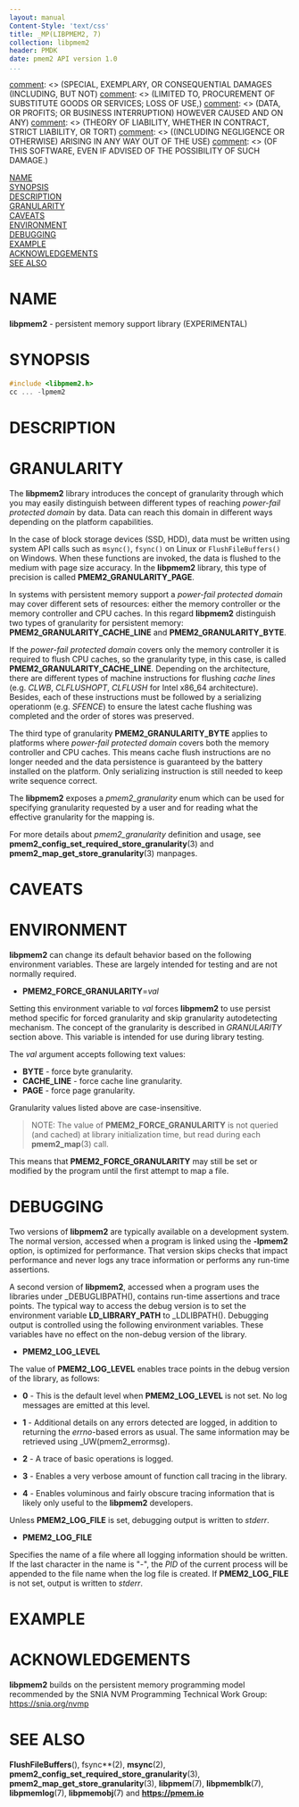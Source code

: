 ```yaml
---
layout: manual
Content-Style: 'text/css'
title: _MP(LIBPMEM2, 7)
collection: libpmem2
header: PMDK
date: pmem2 API version 1.0
...
```


[comment]: <> (Copyright 2019-2020, Intel Corporation)

[comment]: <> (Redistribution and use in source and binary forms, with or without)
[comment]: <> (modification, are permitted provided that the following conditions)
[comment]: <> (are met:)
[comment]: <> (    * Redistributions of source code must retain the above copyright)
[comment]: <> (      notice, this list of conditions and the following disclaimer.)
[comment]: <> (    * Redistributions in binary form must reproduce the above copyright)
[comment]: <> (      notice, this list of conditions and the following disclaimer in)
[comment]: <> (      the documentation and/or other materials provided with the)
[comment]: <> (      distribution.)
[comment]: <> (    * Neither the name of the copyright holder nor the names of its)
[comment]: <> (      contributors may be used to endorse or promote products derived)
[comment]: <> (      from this software without specific prior written permission.)

[comment]: <> (THIS SOFTWARE IS PROVIDED BY THE COPYRIGHT HOLDERS AND CONTRIBUTORS)
[comment]: <> ("AS IS" AND ANY EXPRESS OR IMPLIED WARRANTIES, INCLUDING, BUT NOT)
[comment]: <> (LIMITED TO, THE IMPLIED WARRANTIES OF MERCHANTABILITY AND FITNESS FOR)
[comment]: <> (A PARTICULAR PURPOSE ARE DISCLAIMED. IN NO EVENT SHALL THE COPYRIGHT)
[comment]: <> (OWNER OR CONTRIBUTORS BE LIABLE FOR ANY DIRECT, INDIRECT, INCIDENTAL,)
[comment]: <> (SPECIAL, EXEMPLARY, OR CONSEQUENTIAL DAMAGES (INCLUDING, BUT NOT)
[comment]: <> (LIMITED TO, PROCUREMENT OF SUBSTITUTE GOODS OR SERVICES; LOSS OF USE,)
[comment]: <> (DATA, OR PROFITS; OR BUSINESS INTERRUPTION) HOWEVER CAUSED AND ON ANY)
[comment]: <> (THEORY OF LIABILITY, WHETHER IN CONTRACT, STRICT LIABILITY, OR TORT)
[comment]: <> ((INCLUDING NEGLIGENCE OR OTHERWISE) ARISING IN ANY WAY OUT OF THE USE)
[comment]: <> (OF THIS SOFTWARE, EVEN IF ADVISED OF THE POSSIBILITY OF SUCH DAMAGE.)

[comment]: <> (libpmem2.7 -- man page for libpmem2)

[NAME](#name)<br />
[SYNOPSIS](#synopsis)<br />
[DESCRIPTION](#description)<br />
[GRANULARITY](#granularity)<br />
[CAVEATS](#caveats)<br />
[ENVIRONMENT](#environment)<br />
[DEBUGGING](#debugging)<br />
[EXAMPLE](#example)<br />
[ACKNOWLEDGEMENTS](#acknowledgements)<br />
[SEE ALSO](#see-also)

# NAME #

**libpmem2** - persistent memory support library (EXPERIMENTAL)

# SYNOPSIS #

```c
#include <libpmem2.h>
cc ... -lpmem2
```

# DESCRIPTION #

# GRANULARITY #

The **libpmem2** library introduces the concept of granularity
through which you may easily distinguish between different types
of reaching *power-fail protected domain* by data. Data can reach
this domain in different ways depending on the platform capabilities.

In the case of block storage devices (SSD, HDD), data must be written
using system API calls such as `msync()`, `fsync()` on Linux
or `FlushFileBuffers()` on Windows. When these functions are invoked,
the data is flushed to the medium with page size accuracy.
In the **libpmem2** library, this type of precision is called
**PMEM2_GRANULARITY_PAGE**.

In systems with persistent memory support a *power-fail protected domain* may
cover different sets of resources: either the memory controller or the memory
controller and CPU caches. In this regard **libpmem2** distinguish two types of
granularity for persistent memory: **PMEM2_GRANULARITY_CACHE_LINE** and
**PMEM2_GRANULARITY_BYTE**.

If the *power-fail protected domain* covers only the memory controller it is
required to flush CPU caches, so the granularity type, in this case, is called
**PMEM2_GRANULARITY_CACHE_LINE**. Depending on the architecture, there are
different types of machine instructions for flushing *cache lines* (e.g. *CLWB*,
*CLFLUSHOPT*, *CLFLUSH* for Intel x86_64 architecture). Besides, each of these
instructions must be followed by a serializing operationm (e.g. *SFENCE*) to ensure
the latest cache flushing was completed and the order of stores was preserved.

The third type of granularity **PMEM2_GRANULARITY_BYTE** applies to platforms
where *power-fail protected domain* covers both the memory controller and CPU caches.
This means cache flush instructions are no longer needed and the data persistence is
guaranteed by the battery installed on the platform.
Only serializing instruction is still needed to keep write sequence correct.

The **libpmem2** exposes a *pmem2_granularity* enum which can be used for
specifying granularity requested by a user and for reading what the effective
granularity for the mapping is.

For more details about *pmem2_granularity* definition and usage, see
**pmem2_config_set_required_store_granularity**(3) and
**pmem2_map_get_store_granularity**(3) manpages.

# CAVEATS #

# ENVIRONMENT #

**libpmem2** can change its default behavior based on the following
environment variables. These are largely intended for testing and are
not normally required.

+ **PMEM2_FORCE_GRANULARITY**=*val*

Setting this environment variable to *val* forces **libpmem2** to
use persist method specific for forced granularity and skip
granularity autodetecting mechanism. The concept of the granularity is
described in *GRANULARITY* section above.
This variable is intended for use during library testing.

The *val* argument accepts following text values:

+ **BYTE** - force byte granularity.
+ **CACHE_LINE** - force cache line granularity.
+ **PAGE** - force page granularity.

Granularity values listed above are case-insensitive.

>NOTE:
The value of **PMEM2_FORCE_GRANULARITY** is not queried (and cached)
at library initialization time, but read during each **pmem2_map**(3) call.

This means that **PMEM2_FORCE_GRANULARITY** may still be set or modified
by the program until the first attempt to map a file.

# DEBUGGING #

Two versions of **libpmem2** are typically available on a development
system. The normal version, accessed when a program is linked using the
**-lpmem2** option, is optimized for performance. That version skips checks
that impact performance and never logs any trace information or performs any
run-time assertions.

A second version of **libpmem2**, accessed when a program uses the libraries
under _DEBUGLIBPATH(), contains run-time assertions and trace points. The
typical way to access the debug version is to set the environment variable
**LD_LIBRARY_PATH** to _LDLIBPATH(). Debugging output is
controlled using the following environment variables. These variables have
no effect on the non-debug version of the library.

+ **PMEM2_LOG_LEVEL**

The value of **PMEM2_LOG_LEVEL** enables trace points in the debug version
of the library, as follows:

+ **0** - This is the default level when **PMEM2_LOG_LEVEL** is not set.
No log messages are emitted at this level.

+ **1** - Additional details on any errors detected are logged, in addition
to returning the *errno*-based errors as usual. The same information
may be retrieved using _UW(pmem2_errormsg).

+ **2** - A trace of basic operations is logged.

+ **3** - Enables a very verbose amount of function call tracing in the
library.

+ **4** - Enables voluminous and fairly obscure tracing
information that is likely only useful to the **libpmem2** developers.

Unless **PMEM2_LOG_FILE** is set, debugging output is written to *stderr*.

+ **PMEM2_LOG_FILE**

Specifies the name of a file where
all logging information should be written. If the last character in the name
is "-", the *PID* of the current process will be appended to the file name when
the log file is created. If **PMEM2_LOG_FILE** is not set, output is
written to *stderr*.

# EXAMPLE #

# ACKNOWLEDGEMENTS #

**libpmem2** builds on the persistent memory programming model recommended
by the SNIA NVM Programming Technical Work Group:
<https://snia.org/nvmp>

# SEE ALSO #

**FlushFileBuffers**(), fsync**(2), **msync**(2),
**pmem2_config_set_required_store_granularity**(3),
**pmem2_map_get_store_granularity**(3),
**libpmem**(7), **libpmemblk**(7), **libpmemlog**(7), **libpmemobj**(7)
and **<https://pmem.io>**
